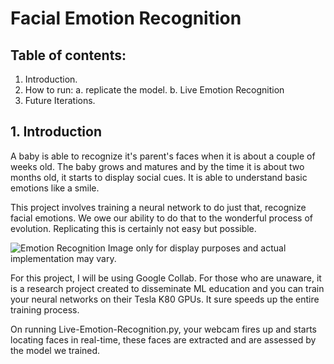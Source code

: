 # Facial Emotion Recognition

## Table of contents:
1. Introduction.
2. How to run:
   a. replicate the model.
   b. Live Emotion Recognition
3. Future Iterations.

## 1. Introduction
A baby is able to recognize it's parent's faces when it is about a couple of weeks old. The baby grows and matures and by the time it is about two months old, it starts to display social cues. It is able to understand basic emotions like a smile.

This project involves training a neural network to do just that, recognize facial emotions. We owe our ability to do that to the wonderful process of evolution. Replicating this is certainly not easy but possible.

![Emotion Recognition](https://cdn-images-1.medium.com/max/750/1*rSOC2rIKZ3NSkE3j1MetdQ.png)
Image only for display purposes and actual implementation may vary.

For this project, I will be using Google Collab. For those who are unaware, it is a research project created to disseminate ML education and you can train your neural networks on their Tesla K80 GPUs. It sure speeds up the entire training process.

On running Live-Emotion-Recognition.py, your webcam fires up and starts locating faces in real-time, these faces are extracted and are assessed by the model we trained.
